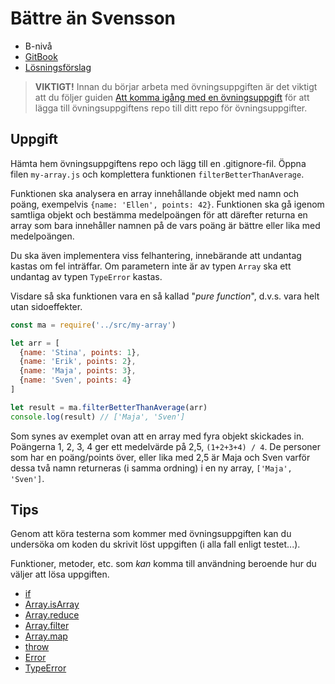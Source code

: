 # Bättre än Svensson

- B-nivå
- [GitBook](https://coursepress.gitbook.io/1dv021/ovningsuppgifter/del-1/b-niva/battre-an-svensson)
- [Lösningsförslag](https://github.com/1dv021/exercise-solution-proposals/tree/master/part-1/better-than-average)


>__VIKTIGT!__ Innan du börjar arbeta med övningsuppgiften är det viktigt att du följer guiden [Att komma igång med en övningsuppgift](https://coursepress.gitbook.io/1dv021/guider/att-komma-igang-med-en-ovningsuppgift) för att lägga till övningsuppgiftens repo till ditt repo för övningsuppgifter.

## Uppgift

Hämta hem övningsuppgiftens repo och lägg till en .gitignore-fil. Öppna filen `my-array.js` och komplettera funktionen `filterBetterThanAverage`.

Funktionen ska analysera en array innehållande objekt med namn och poäng, exempelvis `{name: 'Ellen', points: 42}`. Funktionen ska gå igenom samtliga objekt och bestämma medelpoängen för att därefter returna en array som bara innehåller namnen på de vars poäng är bättre eller lika med medelpoängen.

Du ska även implementera viss felhantering, innebärande att undantag kastas om fel inträffar. Om parametern inte är av typen `Array` ska ett undantag av typen `TypeError` kastas.

Visdare så ska funktionen vara en så kallad "_pure function_", d.v.s. vara helt utan sidoeffekter.

```js
const ma = require('../src/my-array')

let arr = [
  {name: 'Stina', points: 1},
  {name: 'Erik', points: 2},
  {name: 'Maja', points: 3},
  {name: 'Sven', points: 4}
]

let result = ma.filterBetterThanAverage(arr)
console.log(result) // ['Maja', 'Sven']
```

Som synes av exemplet ovan att en array med fyra objekt skickades in. Poängerna 1, 2, 3, 4 ger ett medelvärde på 2,5, `(1+2+3+4) / 4`. De personer som har en poäng/points över, eller lika med 2,5 är Maja och Sven varför dessa två namn returneras (i samma ordning) i en ny array, `['Maja', 'Sven']`.

## Tips

Genom att köra testerna som kommer med övningsuppgiften kan du undersöka om koden du skrivit löst uppgiften (i alla fall enligt testet...).

Funktioner, metoder, etc. som _kan_ komma till användning beroende hur du väljer att lösa uppgiften.

- [if](https://developer.mozilla.org/en-US/docs/Web/JavaScript/Reference/Statements/if...else)
- [Array.isArray](https://developer.mozilla.org/en-US/docs/Web/JavaScript/Reference/Global_Objects/Array/isArray)
- [Array.reduce](https://developer.mozilla.org/en-US/docs/Web/JavaScript/Reference/Global_Objects/Array/reduce)
- [Array.filter](https://developer.mozilla.org/en-US/docs/Web/JavaScript/Reference/Global_Objects/Array/map)
- [Array.map](https://developer.mozilla.org/en-US/docs/Web/JavaScript/Reference/Global_Objects/Array/filter)
- [throw](https://developer.mozilla.org/en-US/docs/Web/JavaScript/Reference/Statements/throw)
- [Error](https://developer.mozilla.org/en-US/docs/Web/JavaScript/Reference/Global_Objects/Error)
- [TypeError](https://developer.mozilla.org/en-US/docs/Web/JavaScript/Reference/Global_Objects/TypeError)